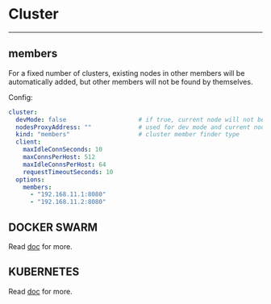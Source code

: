 # Cluster

---

## members 
For a fixed number of clusters, existing nodes in other members will be automatically added, but other members will not be found by themselves.

Config:
```yaml
cluster:
  devMode: false                    # if true, current node will not be pushed into cluster
  nodesProxyAddress: ""             # used for dev mode and current node can not access members by member's address
  kind: "members"                   # cluster member finder type
  client:
    maxIdleConnSeconds: 10
    maxConnsPerHost: 512
    maxIdleConnsPerHost: 64
    requestTimeoutSeconds: 10
  options:
    members: 
      - "192.168.11.1:8080"
      - "192.168.11.2:8080"
```

## DOCKER SWARM
Read [doc](https://github.com/aacfactory/fns-contrib/tree/main/cluster/swarm) for more.

## KUBERNETES
Read [doc](https://github.com/aacfactory/fns-contrib/tree/main/cluster/kubernetes) for more.